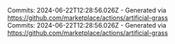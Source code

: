 Commits: 2024-06-22T12:28:56.026Z - Generated via https://github.com/marketplace/actions/artificial-grass
<br>
Commits: 2024-06-22T12:28:56.026Z - Generated via https://github.com/marketplace/actions/artificial-grass
<br>
